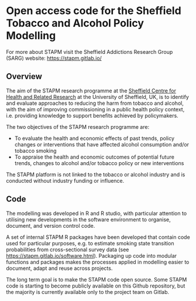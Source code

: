 # Open access code for the Sheffield Tobacco and Alcohol Policy Modelling

For more about STAPM visit the Sheffield Addictions Research Group (SARG) website: [https://stapm.gitlab.io/
](https://sarg-sheffield.ac.uk/research/modelling/stapm/)
## Overview
The aim of the STAPM research programme at the [Sheffield Centre for Health and Related Research](https://www.sheffield.ac.uk/scharr) at the University of Sheffield, UK, is to identify and evaluate approaches to reducing the harm from tobacco and alcohol, with the aim of improving commissioning in a public health policy context, i.e. providing knowledge to support benefits achieved by policymakers.

The two objectives of the STAPM research programme are:

- To evaluate the health and economic effects of past trends, policy changes or interventions that have affected alcohol consumption and/or tobacco smoking
- To appraise the health and economic outcomes of potential future trends, changes to alcohol and/or tobacco policy or new interventions

The STAPM platform is not linked to the tobacco or alcohol industry and is conducted without industry funding or influence.

## Code
The modelling was developed in R and R studio, with particular attention to utilising new developments in the software environment to organise, document, and version control code.   

A set of internal STAPM R packages have been developed that contain code used for particular purposes, e.g. to estimate smoking state transition probabilities from cross-sectional survey data (see https://stapm.gitlab.io/software.html). Packaging up code into modular functions and packages makes the processes applied in modelling easier to document, adapt and reuse across projects.   

The long term goal is to make the STAPM code open source. Some STAPM code is starting to become publicly available on this Github repository, but the majority is currently available only to the project team on Gitlab.  



